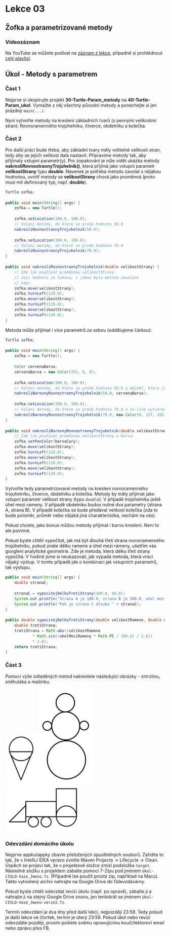 Lekce 03
========

Žofka a parametrizované metody
------------------------------

### Videozáznam

Na YouTube se můžete podívat na [záznam z lekce](https://www.youtube.com/watch?v=M4LFfZ3EERI),
případně si prohlédnout [celý playlist](https://www.youtube.com/playlist?list=PLTCx5oiCrIJ70H8jF9FxPs15e3_m6su80).

Úkol - Metody s parametrem
--------------------------

### Část 1

Nejprve si okopírujte projekt **30-Turtle-Param_metody** na **40-Turtle-Param_ukol**.
Vymažte z něj všechny původní metody a ponechejte si jen prázdný `main(...)`.

Nyní vytvořte metody na kreslení základních tvarů (s pevnými velikostmi stran):
Rovnoramenného trojúhelníku, čtverce, obdelníku a kolečka.


### Část 2

Pro další práci bude třeba, aby základní tvary měly volitelné velikosti stran,
tedy aby se jejich velikost dala nastavit.
Připravíme metody tak, aby přijímaly vstupní parametr(y).
Pro zopakování je níže vidět ukázka metody **nakresliRovnostrannyTrojuhelnik()**,
která přijímá jako vstupní parametr **velikostStrany** typu **double**.
Navenek je potřeba metodu zavolat s nějakou
hodnotou, uvnitř metody se **velikostStrany** chová jako proměnná
(proto musí mít definovaný typ, např. **double**).

~~~Java
Turtle zofka;

public void main(String[] args) {
    zofka = new Turtle();

    zofka.setLocation(100.0, 100.0);
    // Volani metody, do ktere se preda hodnota 50.0
    nakresliRovnostrannyTrojuhelnik(50.0);

    zofka.setLocation(300.0, 100.0);
    // Volani metody, do ktere se preda hodnota 70.0
    nakresliRovnostrannyTrojuhelnik(70.0);
}

public void nakresliRovnostrannyTrojuhelnik(double velikostStrany) {
    // Zde lze používat proměnnou velikostStrany.
    // Jeji hodnota je takova, s jakou byla metoda zavolana
    // napr.
    zofka.move(velikostStrany);
    zofka.turnLeft(120.0);
    zofka.move(velikostStrany);
    zofka.turnLeft(120.0);
    zofka.move(velikostStrany);
    zofka.turnLeft(120.0);
}
~~~

Metoda může přijímat i více parametrů za sebou (oddělujeme čárkou):

~~~Java
Turtle zofka;

public void main(String[] args) {
    zofka = new Turtle();

    Color cervenaBarva;
    cervenaBarva = new Color(255, 0, 0);

    zofka.setLocation(100.0, 100.0);
    // Volani metody, do ktere se preda hodnota 50.0 a objekt, ktery je v promenne cervenaBarva
    nakresliBarevnyRovnostrannyTrojuhelnik(50.0, cervenaBarva);

    zofka.setLocation(300.0, 100.0);
    // Volani metody, do ktere se preda hodnota 70.0 a in-line vytvoreny objekt barvy
    nakresliBarevnyRovnostrannyTrojuhelnik(70.0, new Color(0, 127, 255));
}

public void nakresliBarevnyRovnostrannyTrojuhelnik(double velikostStrany, Color barvaCary) {
    // Zde lze používat proměnnou velikostStrany a barva:
    zofka.setPenColor(barvaCary);
    zofka.move(velikostStrany);
    zofka.turnLeft(120.0);
    zofka.move(velikostStrany);
    zofka.turnLeft(120.0);
    zofka.move(velikostStrany);
    zofka.turnLeft(120.0);
}
~~~

Vytvořte tedy parametrizované metody na kreslení
rovnoramenného trojuhelníku, čtverce, obdelníku a kolečka.
Metody by měly přijímat
jako vstupní parametr velikost strany (typu `double`).
V případě trojúhelníku ještě úhel mezi rameny.
V případě obdelníku budou nutné dva parametry (strana A, strana B).
V případě kolečka se bude předávat velikost kolečka
(zda to bude poloměr, průměr nebo nějaká jiná charakteristika, nechám na vás).

Pokud chcete, jako bonus můžou metody přijímat i barvu kreslení. Není to ale povinné.

Pokud byste chtěli vypočítat, jak má být dlouhá
třetí strana rovnoramenného trojúhelníku, pokud znáte délku ramene
a úhel mezi rameny,
ušetřím vás googlení analytické geometrie.
Zde je metoda, která délku třetí strany vypočítá.
V hodině jsme si neukazovali, jak vypadá metoda, která vrací nějaký výstup.
V tomto případě jde o kombinaci jak vstupních parametrů, tak výstupu.

~~~Java
public void main(String[] args) {
    double stranaC;

    stranaC = vypocitejDelkuTretiStrany(100.0, 90.0);
    System.out.println("Strana A je 100.0, strana B je 100.0, uhel mezi nimi je 90.0°.");
    System.out.println("Pak je strana C dlouha " + stranaC);
}

public double vypocitejDelkuTretiStrany(double velikostRamene, double uhelMeziRameny) {
    double tretiStrana;
    tretiStrana = Math.abs((velikostRamene
            * Math.sin((uhelMeziRameny * Math.PI / 180.0) / 2.0))
            * 2.0);
    return tretiStrana;
}
~~~



### Část 3

Pomocí výše odladěných metod nakreslete následující obrázky - zmrzlinu, sněhuláka a mašinku.

<img src="ukol03-zmrzlina.svg" width="100" />

<img src="ukol03-snehulak.svg" height="300" />

<img src="ukol03-lokomotiva.svg" height="150" />



### Odevzdání domácího úkolu

Nejprve appku/appky zbavte přeložených spustitelných souborů.
Zařídíte to tak, že v IntelliJ IDEA vpravo zvolíte
Maven Projects -> Lifecycle -> Clean.
Úspěch se projeví tak, že v projektové složce zmizí
podsložka `target`.
Následně složku s projektem
zabalte pomocí 7-Zipu pod jménem `Ukol-CISLO-Vase_Jmeno.7z`.
(Případně lze použít prostý zip, například na Macu).
Takto vytvořený archív nahrajte na Google Drive do Odevzdávárny.

Pokud byste chtěli odevzdat revizi úkolu (např. po opravě),
zabalte ji a nahrajte ji na stejný Google Drive znovu,
jen tentokrát se jménem `Ukol-CISLO-Vase_Jmeno-verze2.7z`.

Termín odevzdání je dva dny před další lekcí, nejpozději 23:59.
Tedy pokud je další lekce ve čtvrtek, termín je úterý 23:59.
Pokud úkol nebo revizi odevzdáte později,
prosím pošlete svému opravujícímu kouči/lektorovi email nebo zprávu přes FB.
